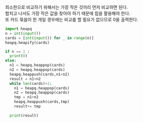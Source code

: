 최소한으로 비교하기 위해서는 가장 작은 것끼리 먼저 비교하면 된다.  
합치고 나서도 가장 작은 값을 찾아야 하기 때문에 힙을 활용해야 한다.  
또 카드 묶음이 한 개일 경우에는 비교를 할 필요가 없으므로 0을 출력한다.  

```python 
import heapq
n = int(input())
cards = [int(input()) for _ in range(n)]
heapq.heapify(cards)

if n == 1 :
  print(0)
else:
  n1 = heapq.heappop(cards)
  n2 = heapq.heappop(cards)
  heapq.heappush(cards,n1+n2)
  result = n1+n2
  while len(cards)>1:
    n1 = heapq.heappop(cards)
    n2 = heapq.heappop(cards)
    tmp = n1+n2
    heapq.heappush(cards,tmp)
    result+= tmp
    
  print(result)
```
